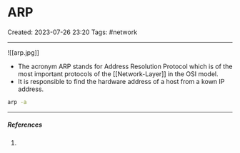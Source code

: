 # ARP
Created: 2023-07-26 23:20
Tags: #network 
____
![[arp.jpg]]

* The acronym ARP stands for Address Resolution Protocol which is of the most important protocols of the [[Network-Layer]] in the OSI model.
* It is responsible to find the hardware address of a host from a kown IP address.

```bash
arp -a
```



_____
##### References
1.

